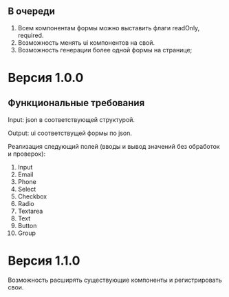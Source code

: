 ## В очереди

1. Всем компонентам формы можно выставить флаги readOnly, required.
2. Возможность менять ui компонентов на свой.
3. Возможность генерации более одной формы на странице;

# Версия 1.0.0

## Функциональные требования

Input: json в соответствующей структурой.

Output: ui соответствущей формы по json.

Реализация следующий полей (вводы и вывод значений без обработок и проверок):

1. Input
2. Email
3. Phone
4. Select
5. Checkbox
6. Radio
7. Textarea
8. Text
9. Button
10. Group

# Версия 1.1.0

Возможность расширять существующие компоненты и регистрировать свои.
